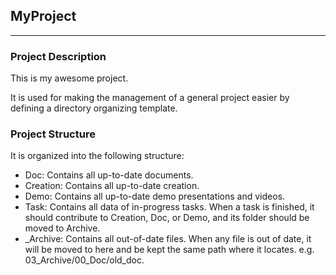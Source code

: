 ## MyProject
---

### Project Description

This is my awesome project.

It is used for making the management of a general project easier by defining a directory organizing template.

### Project Structure

It is organized into the following structure:

* Doc:     Contains all up-to-date documents.
* Creation:    Contains all up-to-date creation.
* Demo:    Contains all up-to-date demo presentations and videos.
* Task:    Contains all data of in-progress tasks.
            When a task is finished, it should contribute to Creation, Doc, or
            Demo, and its folder should be moved to Archive.
* _Archive: Contains all out-of-date files. 
            When any file is out of date, it will be moved to here and be kept
            the same path where it locates. e.g. 03_Archive/00_Doc/old_doc.

